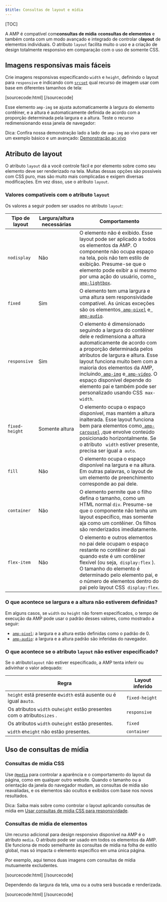 ```yaml
---
$title: Consultas de layout e mídia
---
```


[TOC]

A AMP é compatível com**consultas de mídia**  e**consultas de elementos** e também conta com um modo avançado e integrado de controlar o**layout** de elementos individuais. O atributo `layout` facilita muito o uso e a criação de design totalmente responsivo em comparação com o uso de somente CSS.

## Imagens responsivas mais fáceis

Crie imagens responsivas especificando `width` e `height`, definindo o layout para `responsive` e indicando com [`srcset`](/pt/docs/design/responsive/art_direction.html) qual recurso de imagem usar com base em diferentes tamanhos de tela:

[sourcecode:html]
<amp-img
    src="/img/narrow.jpg"
    srcset="/img/wide.jpg 640w,
           /img/narrow.jpg 320w"
    width="1698"
    height="2911"
    layout="responsive"
    alt="an image">
</amp-img>
[/sourcecode]

Esse elemento `amp-img` se ajusta automaticamente à largura do elemento contêiner, e a altura é automaticamente definida de acordo com a proporção determinada pela largura e a altura. Teste o recurso redimensionando essa janela de navegador:

<amp-img src="/static/img/background.jpg" width="1920" height="1080" layout="responsive"></amp-img>

Dica: Confira nossa demonstração lado a lado de `amp-img` ao vivo para ver um exemplo básico e um avançado: [Demonstração ao vivo](https://ampbyexample.com/components/amp-img/)

## Atributo de layout

O atributo `layout` dá a você controle fácil e por elemento sobre como seu elemento deve ser renderizado na tela. Muitas dessas opções são possíveis com CSS puro, mas são muito mais complicadas e exigem diversas modificações. Em vez disso, use o atributo `layout`.

### Valores compatíveis com o atributo `layout`

Os valores a seguir podem ser usados no atributo `layout`:

<table>
  <thead>
    <tr>
      <th data-th="Layout type" class="col-twenty">Tipo de layout</th>
      <th data-th="Width/height required" class="col-twenty">Largura/altura necessárias</th>
      <th data-th="Behavior">Comportamento</th>
    </tr>
  </thead>
  <tbody>
    <tr>
      <td data-th="Layout type" class="col-twenty"><code>nodisplay</code></td>
      <td data-th="Description" class="col-twenty">Não</td>
      <td data-th="Behavior"> O elemento não é exibido. Esse layout pode ser aplicado a todos os elementos da AMP. O componente não ocupa espaço na tela, pois não tem estilo de exibição. Presume-se que o elemento pode exibir a si mesmo por uma ação do usuário, como<a href="/docs/reference/amp-lightbox.html"><code> amp-lightbox</code></a>.</td>
    </tr>
    <tr>
      <td data-th="Layout type" class="col-twenty"><code>fixed</code></td>
      <td data-th="Description" class="col-twenty">Sim</td>
      <td data-th="Behavior"> O elemento tem uma largura e uma altura sem responsividade compatível. As únicas exceções são os elementos<a href="/docs/reference/amp-pixel.html"><code> amp-pixel</code></a>  e<a href="/docs/reference/amp-audio.html"><code> amp-audio</code></a>.</td>
    </tr>
    <tr>
      <td data-th="Layout type" class="col-twenty"><code>responsive</code></td>
      <td data-th="Description" class="col-twenty">Sim</td>
      <td data-th="Behavior"> O elemento é dimensionado seguindo a largura do contêiner dele e redimensiona a altura automaticamente de acordo com a proporção determinada pelos atributos de largura e altura. Esse layout funciona muito bem com a maioria dos elementos da AMP, incluindo<a href="/docs/reference/amp-img.html"><code> amp-img</code></a> e<a href="/docs/reference/amp-video.html"><code> amp-video</code></a>. O espaço disponível depende do elemento pai e também pode ser personalizado usando CSS<code> max-width</code>.</td>
    </tr>
    <tr>
      <td data-th="Layout type" class="col-twenty"><code>fixed-height</code></td>
      <td data-th="Description" class="col-twenty">Somente altura</td>
      <td data-th="Behavior"> O elemento ocupa o espaço disponível, mas mantém a altura inalterada. Esse layout funciona bem para elementos como<a href="/docs/reference/amp-carousel.html"><code> amp-carousel</code></a>  ,que envolve conteúdo posicionado horizontalmente. Se o atributo <code> width</code>  estiver presente, precisa ser igual a<code> auto</code>.</td>
    </tr>
    <tr>
      <td data-th="Layout type" class="col-twenty"><code>fill</code></td>
      <td data-th="Description" class="col-twenty">Não</td>
      <td data-th="Behavior">O elemento ocupa o espaço disponível na largura e na altura. Em outras palavras, o layout de um elemento de preenchimento corresponde ao pai dele.</td>
    </tr>
    <tr>
      <td data-th="Layout type" class="col-twenty"><code>container</code></td>
      <td data-th="Description" class="col-twenty">Não</td>
      <td data-th="Behavior"> O elemento permite que o filho defina o tamanho, como um HTML normal <code>div</code>. Presume-se que o componente não tenha um layout específico, mas somente aja como um contêiner. Os filhos são renderizados imediatamente.</td>
    </tr>
    <tr>
      <td data-th="Layout type" class="col-twenty"><code>flex-item</code></td>
      <td data-th="Description" class="col-twenty">Não</td>
      <td data-th="Behavior"> O elemento e outros elementos no pai dele ocupam o espaço restante no contêiner do pai quando este é um contêiner flexível (ou seja,<code> display:flex</code> ). O tamanho do elemento é determinado pelo elemento pai, e o número de elementos dentro do pai pelo layout CSS<code> display:flex</code>.</td>
    </tr>
  </tbody>
</table>

### O que acontece se largura e a altura não estiverem definidas?

Em alguns casos, se `width` ou `height` não forem especificados, o tempo de execução da AMP pode usar o padrão desses valores, como mostrado a seguir:

* [`amp-pixel`](/pt/docs/reference/amp-pixel.html): a largura e a altura estão definidas como o padrão de 0.
* [`amp-audio`](/pt/docs/reference/amp-audio.html): a largura e a altura padrão são inferidas do navegador.

###  O que acontece se o atributo <code>layout</code> não estiver especificado?

Se o atributo<code>layout</code> não estiver especificado, a AMP tenta inferir ou adivinhar o valor adequado:

<table>
  <thead>
    <tr>
      <th data-th="Rule">Regra</th>
      <th data-th="Inferred layout" class="col-thirty">Layout inferido</th>
    </tr>
  </thead>
  <tbody>
    <tr>
      <td data-th="Rule"><code>height</code>  está presente e<code>width</code>  está ausente ou é igual a<code>auto</code>.</td>
      <td data-th="Inferred layout"><code>fixed-height</code></td>
    </tr>
    <tr>
      <td data-th="Rule">Os atributos <code>width</code>  ou<code>height</code>  estão presentes com o atributo<code>sizes</code> .</td>
      <td data-th="Inferred layout"><code>responsive</code></td>
    </tr>
    <tr>
      <td data-th="Rule">Os atributos <code>width</code>  ou<code>height</code> estão presentes.</td>
      <td data-th="Inferred layout"><code>fixed</code></td>
    </tr>
    <tr>
      <td data-th="Rule"><code>width</code>  e<code>height</code> não estão presentes.</td>
      <td data-th="Inferred layout"><code>container</code></td>
    </tr>
  </tbody>
</table>

## Uso de consultas de mídia

### Consultas de mídia CSS

Use [`@media`](https://developer.mozilla.org/pt-BR/docs/Web/CSS/@media) para controlar a aparência e o comportamento do layout da página, como em qualquer outro website. Quando o tamanho ou a orientação da janela do navegador mudam, as consultas de mídia são reavaliadas, e os elementos são ocultos e exibidos com base nos novos resultados.

Dica: Saiba mais sobre como controlar o layout aplicando consultas de mídia em [Usar consultas de mídia CSS para responsividade](https://developers.google.com/web/fundamentals/design-and-ui/responsive/fundamentals/use-media-queries?hl=en).

### Consultas de mídia de elementos

Um recurso adicional para design responsivo disponível na AMP é o atributo `media`. O atributo pode ser usado em todos os elementos da AMP. Ele funciona de modo semelhante às consultas de mídia na folha de estilo global, mas só impacta o elemento específico em uma única página.

Por exemplo, aqui temos duas imagens com consultas de mídia mutuamente excludentes.

[sourcecode:html]
<amp-img
    media="(min-width: 650px)"
    src="wide.jpg"
    width=466
    height=355
    layout="responsive">
</amp-img>
[/sourcecode]

Dependendo da largura da tela, uma ou a outra será buscada e renderizada.

[sourcecode:html]
<amp-img
    media="(max-width: 649px)"
    src="narrow.jpg"
    width=527
    height=193
    layout="responsive">
</amp-img>
[/sourcecode]
